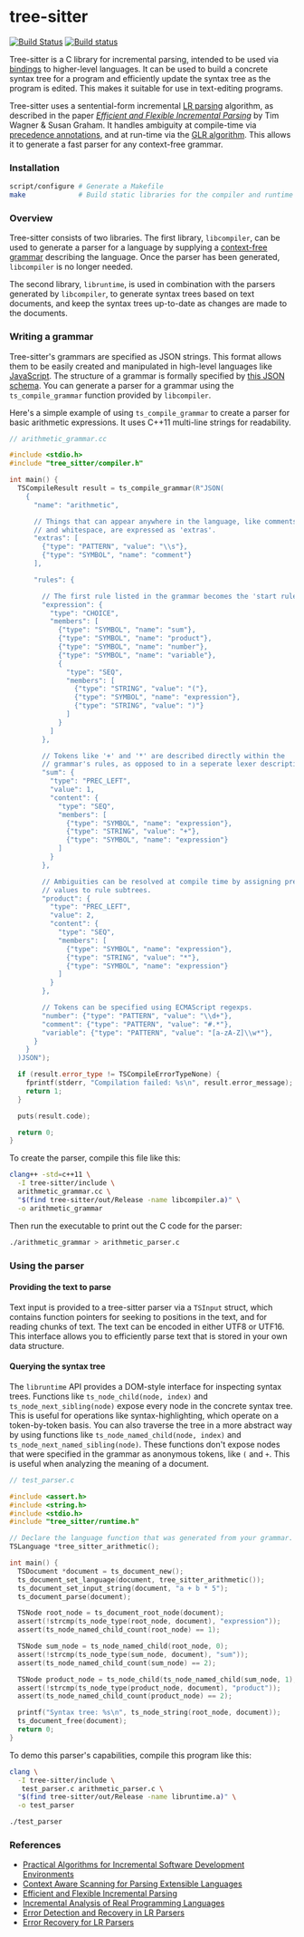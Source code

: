 # tree-sitter

[![Build Status](https://travis-ci.org/tree-sitter/tree-sitter.svg?branch=master)](https://travis-ci.org/tree-sitter/tree-sitter)
[![Build status](https://ci.appveyor.com/api/projects/status/vtmbd6i92e97l55w/branch/master?svg=true)](https://ci.appveyor.com/project/maxbrunsfeld/tree-sitter/branch/master)

Tree-sitter is a C library for incremental parsing, intended to be used via
[bindings](https://github.com/tree-sitter/node-tree-sitter) to higher-level
languages. It can be used to build a concrete syntax tree for a program and
efficiently update the syntax tree as the program is edited. This makes it suitable
for use in text-editing programs.

Tree-sitter uses a sentential-form incremental [LR parsing](https://en.wikipedia.org/wiki/LR_parser)
algorithm, as described in the paper *[Efficient and Flexible Incremental Parsing](https://pdfs.semanticscholar.org/4d22/fab95c78b3c23fa9dff88fb82976edc213c2.pdf)*
by Tim Wagner & Susan Graham. It handles ambiguity at compile-time via [precedence annotations](https://en.wikipedia.org/wiki/Operator-precedence_parser),
and at run-time via the [GLR algorithm](https://en.wikipedia.org/wiki/GLR_parser).
This allows it to generate a fast parser for any context-free grammar.

### Installation

```sh
script/configure # Generate a Makefile
make             # Build static libraries for the compiler and runtime
```

### Overview

Tree-sitter consists of two libraries. The first library, `libcompiler`, can be
used to generate a parser for a language by supplying a [context-free grammar](https://en.wikipedia.org/wiki/Context-free_grammar) describing the
language. Once the parser has been generated, `libcompiler` is no longer needed.

The second library, `libruntime`, is used in combination with the parsers
generated by `libcompiler`, to generate syntax trees based on text documents, and keep the
syntax trees up-to-date as changes are made to the documents.

### Writing a grammar

Tree-sitter's grammars are specified as JSON strings. This format allows them
to be easily created and manipulated in high-level languages like [JavaScript](https://github.com/tree-sitter/node-tree-sitter-compiler).
The structure of a grammar is formally specified by [this JSON schema](./doc/grammar-schema.json).
You can generate a parser for a grammar using the `ts_compile_grammar` function
provided by `libcompiler`.

Here's a simple example of using `ts_compile_grammar` to create a parser for basic
arithmetic expressions. It uses C++11 multi-line strings for readability.

```cpp
// arithmetic_grammar.cc

#include <stdio.h>
#include "tree_sitter/compiler.h"

int main() {
  TSCompileResult result = ts_compile_grammar(R"JSON(
    {
      "name": "arithmetic",

      // Things that can appear anywhere in the language, like comments
      // and whitespace, are expressed as 'extras'.
      "extras": [
        {"type": "PATTERN", "value": "\\s"},
        {"type": "SYMBOL", "name": "comment"}
      ],

      "rules": {

        // The first rule listed in the grammar becomes the 'start rule'.
        "expression": {
          "type": "CHOICE",
          "members": [
            {"type": "SYMBOL", "name": "sum"},
            {"type": "SYMBOL", "name": "product"},
            {"type": "SYMBOL", "name": "number"},
            {"type": "SYMBOL", "name": "variable"},
            {
              "type": "SEQ",
              "members": [
                {"type": "STRING", "value": "("},
                {"type": "SYMBOL", "name": "expression"},
                {"type": "STRING", "value": ")"}
              ]
            }
          ]
        },

        // Tokens like '+' and '*' are described directly within the
        // grammar's rules, as opposed to in a seperate lexer description.
        "sum": {
          "type": "PREC_LEFT",
          "value": 1,
          "content": {
            "type": "SEQ",
            "members": [
              {"type": "SYMBOL", "name": "expression"},
              {"type": "STRING", "value": "+"},
              {"type": "SYMBOL", "name": "expression"}
            ]
          }
        },

        // Ambiguities can be resolved at compile time by assigning precedence
        // values to rule subtrees.
        "product": {
          "type": "PREC_LEFT",
          "value": 2,
          "content": {
            "type": "SEQ",
            "members": [
              {"type": "SYMBOL", "name": "expression"},
              {"type": "STRING", "value": "*"},
              {"type": "SYMBOL", "name": "expression"}
            ]
          }
        },

        // Tokens can be specified using ECMAScript regexps.
        "number": {"type": "PATTERN", "value": "\\d+"},
        "comment": {"type": "PATTERN", "value": "#.*"},
        "variable": {"type": "PATTERN", "value": "[a-zA-Z]\\w*"},
      }
    }
  )JSON");

  if (result.error_type != TSCompileErrorTypeNone) {
    fprintf(stderr, "Compilation failed: %s\n", result.error_message);
    return 1;
  }

  puts(result.code);

  return 0;
}
```

To create the parser, compile this file like this:

```sh
clang++ -std=c++11 \
  -I tree-sitter/include \
  arithmetic_grammar.cc \
  "$(find tree-sitter/out/Release -name libcompiler.a)" \
  -o arithmetic_grammar
```

Then run the executable to print out the C code for the parser:

```sh
./arithmetic_grammar > arithmetic_parser.c
```

### Using the parser

#### Providing the text to parse

Text input is provided to a tree-sitter parser via a `TSInput` struct, which
contains function pointers for seeking to positions in the text, and for reading
chunks of text. The text can be encoded in either UTF8 or UTF16. This interface
allows you to efficiently parse text that is stored in your own data structure.

#### Querying the syntax tree

The `libruntime` API provides a DOM-style interface for inspecting
syntax trees. Functions like `ts_node_child(node, index)` and `ts_node_next_sibling(node)`
expose every node in the concrete syntax tree. This is useful for operations
like syntax-highlighting, which operate on a token-by-token basis. You can also
traverse the tree in a more abstract way by using functions like
`ts_node_named_child(node, index)` and `ts_node_next_named_sibling(node)`. These
functions don't expose nodes that were specified in the grammar as anonymous
tokens, like `(` and `+`. This is useful when analyzing the meaning of a document.

```c
// test_parser.c

#include <assert.h>
#include <string.h>
#include <stdio.h>
#include "tree_sitter/runtime.h"

// Declare the language function that was generated from your grammar.
TSLanguage *tree_sitter_arithmetic();

int main() {
  TSDocument *document = ts_document_new();
  ts_document_set_language(document, tree_sitter_arithmetic());
  ts_document_set_input_string(document, "a + b * 5");
  ts_document_parse(document);

  TSNode root_node = ts_document_root_node(document);
  assert(!strcmp(ts_node_type(root_node, document), "expression"));
  assert(ts_node_named_child_count(root_node) == 1);

  TSNode sum_node = ts_node_named_child(root_node, 0);
  assert(!strcmp(ts_node_type(sum_node, document), "sum"));
  assert(ts_node_named_child_count(sum_node) == 2);

  TSNode product_node = ts_node_child(ts_node_named_child(sum_node, 1), 0);
  assert(!strcmp(ts_node_type(product_node, document), "product"));
  assert(ts_node_named_child_count(product_node) == 2);

  printf("Syntax tree: %s\n", ts_node_string(root_node, document));
  ts_document_free(document);
  return 0;
}
```

To demo this parser's capabilities, compile this program like this:

```sh
clang \
  -I tree-sitter/include \
   test_parser.c arithmetic_parser.c \
  "$(find tree-sitter/out/Release -name libruntime.a)" \
  -o test_parser

./test_parser
```

### References

- [Practical Algorithms for Incremental Software Development Environments](https://www2.eecs.berkeley.edu/Pubs/TechRpts/1997/CSD-97-946.pdf)
- [Context Aware Scanning for Parsing Extensible Languages](http://www.umsec.umn.edu/publications/Context-Aware-Scanning-Parsing-Extensible)
- [Efficient and Flexible Incremental Parsing](http://ftp.cs.berkeley.edu/sggs/toplas-parsing.ps)
- [Incremental Analysis of Real Programming Languages](https://pdfs.semanticscholar.org/ca69/018c29cc415820ed207d7e1d391e2da1656f.pdf)
- [Error Detection and Recovery in LR Parsers](http://what-when-how.com/compiler-writing/bottom-up-parsing-compiler-writing-part-13)
- [Error Recovery for LR Parsers](http://www.dtic.mil/dtic/tr/fulltext/u2/a043470.pdf)
